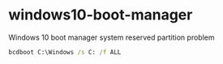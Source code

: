 # windows10-boot-manager
Windows 10 boot manager system reserved partition problem

```cmd
bcdboot C:\Windows /s C: /f ALL
```